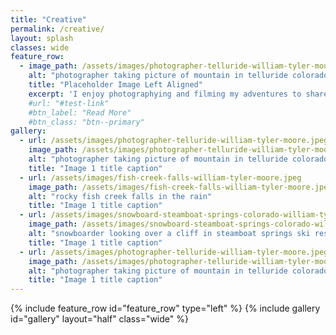 ```yaml
---
title: "Creative"
permalink: /creative/
layout: splash
classes: wide
feature_row:
  - image_path: /assets/images/photographer-telluride-william-tyler-moore.jpeg
    alt: "photographer taking picture of mountain in telluride colorado"
    title: "Placeholder Image Left Aligned"
    excerpt: 'I enjoy photographying and filming my adventures to share with the world.'
    #url: "#test-link"
    #btn_label: "Read More"
    #btn_class: "btn--primary"
gallery:
  - url: /assets/images/photographer-telluride-william-tyler-moore.jpeg
    image_path: /assets/images/photographer-telluride-william-tyler-moore.jpeg
    alt: "photographer taking picture of mountain in telluride colorado"
    title: "Image 1 title caption"
  - url: /assets/images/fish-creek-falls-william-tyler-moore.jpeg
    image_path: /assets/images/fish-creek-falls-william-tyler-moore.jpeg
    alt: "rocky fish creek falls in the rain"
    title: "Image 1 title caption"
  - url: /assets/images/snowboard-steamboat-springs-colorado-william-tyler-moore.jpeg
    image_path: /assets/images/snowboard-steamboat-springs-colorado-william-tyler-moore.jpeg
    alt: "snowboarder looking over a cliff in steamboat springs ski resort"
    title: "Image 1 title caption"
  - url: /assets/images/photographer-telluride-william-tyler-moore.jpeg
    image_path: /assets/images/photographer-telluride-william-tyler-moore.jpeg
    alt: "photographer taking picture of mountain in telluride colorado"
    title: "Image 1 title caption"  
---
```

{% include feature_row id="feature_row" type="left" %}
{% include gallery id="gallery" layout="half" class="wide" %}
